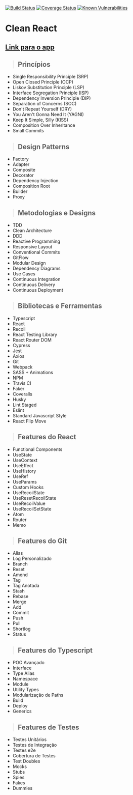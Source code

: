 [![Build Status](https://travis-ci.com/ArturOPaes/clean-react.svg?branch=master)](https://travis-ci.com/ArturOPaes/clean-react)
[![Coverage Status](https://coveralls.io/repos/github/ArturOPaes/clean-react/badge.svg?branch=master)](https://coveralls.io/github/ArturOPaes/clean-react?branch=master)
[![Known Vulnerabilities](https://snyk.io/test/github/ArturOPaes/clean-react/badge.svg)](https://snyk.io/test/github/ArturOPaes/clean-react)

# **Clean React**

## [**Link para o app**](https://artur-fordevs-react.herokuapp.com)

> ## Princípios

- Single Responsibility Principle (SRP)
- Open Closed Principle (OCP)
- Liskov Substitution Principle (LSP)
- Interface Segregation Principle (ISP)
- Dependency Inversion Principle (DIP)
- Separation of Concerns (SOC)
- Don't Repeat Yourself (DRY)
- You Aren't Gonna Need It (YAGNI)
- Keep It Simple, Silly (KISS)
- Composition Over Inheritance
- Small Commits

> ## Design Patterns

- Factory
- Adapter
- Composite
- Decorator
- Dependency Injection
- Composition Root
- Builder
- Proxy

> ## Metodologias e Designs

- TDD
- Clean Architecture
- DDD
- Reactive Programming
- Responsive Layout
- Conventional Commits
- GitFlow
- Modular Design
- Dependency Diagrams
- Use Cases
- Continuous Integration
- Continuous Delivery
- Continuous Deployment

> ## Bibliotecas e Ferramentas

- Typescript
- React
- Recoil
- React Testing Library
- React Router DOM
- Cypress
- Jest
- Axios
- Git
- Webpack
- SASS + Animations
- NPM
- Travis CI
- Faker
- Coveralls
- Husky
- Lint Staged
- Eslint
- Standard Javascript Style
- React Flip Move

> ## Features do React

- Functional Components
- UseState
- UseContext
- UseEffect
- UseHistory
- UseRef
- UseParams
- Custom Hooks
- UseRecoilState
- UseResetRecoilState
- UseRecoilValue
- UseRecoilSetState
- Atom
- Router
- Memo

> ## Features do Git

- Alias
- Log Personalizado
- Branch
- Reset
- Amend
- Tag
- Tag Anotada
- Stash
- Rebase
- Merge
- Add
- Commit
- Push
- Pull
- Shortlog
- Status

> ## Features do Typescript

- POO Avançado
- Interface
- Type Alias
- Namespace
- Module
- Utility Types
- Modularização de Paths
- Build
- Deploy
- Generics

> ## Features de Testes

- Testes Unitários
- Testes de Integração
- Testes e2e
- Cobertura de Testes
- Test Doubles
- Mocks
- Stubs
- Spies
- Fakes
- Dummies
